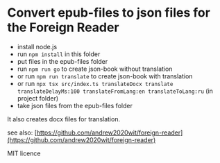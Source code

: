 # Convert epub-files to json files for the Foreign Reader

- install node.js
- run ```npm install``` in this folder
- put files in the epub-files folder
- run ```npm run go``` to create json-book without translation
- or run ```npm run translate``` to create json-book with translation
- or run ```npx tsx src/index.ts translateDocx translate translateDelayMs:100 translateFromLang:en translateToLang:ru```
   (in project folder)
- take json files from the epub-files folder

It also creates docx files for translation.

see also: [https://github.com/andrew2020wit/foreign-reader](https://github.com/andrew2020wit/foreign-reader)

MIT licence